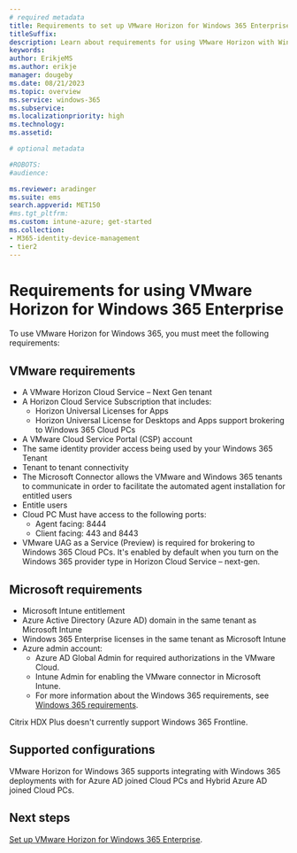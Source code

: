 ```yaml
---
# required metadata
title: Requirements to set up VMware Horizon for Windows 365 Enterprise
titleSuffix:
description: Learn about requirements for using VMware Horizon with Windows 365 Enterprise.
keywords:
author: ErikjeMS  
ms.author: erikje
manager: dougeby
ms.date: 08/21/2023
ms.topic: overview
ms.service: windows-365
ms.subservice:
ms.localizationpriority: high
ms.technology:
ms.assetid: 

# optional metadata

#ROBOTS:
#audience:

ms.reviewer: aradinger    
ms.suite: ems
search.appverid: MET150
#ms.tgt_pltfrm:
ms.custom: intune-azure; get-started
ms.collection:
- M365-identity-device-management
- tier2
---
```


# Requirements for using VMware Horizon for Windows 365 Enterprise

To use VMware Horizon for Windows 365, you must meet the following requirements:

## VMware requirements

- A VMware Horizon Cloud Service – Next Gen tenant
- A Horizon Cloud Service Subscription that includes:
  - Horizon Universal Licenses for Apps
  - Horizon Universal License for Desktops and Apps support brokering to Windows 365 Cloud PCs
- A VMware Cloud Service Portal (CSP) account
- The same identity provider access being used by your Windows 365 Tenant
- Tenant to tenant connectivity
- The Microsoft Connector allows the VMware and Windows 365 tenants to communicate in order to facilitate the automated agent installation for entitled users
- Entitle users
- Cloud PC Must have access to the following ports:
  - Agent facing: 8444
  - Client facing: 443 and 8443
- VMware UAG as a Service (Preview) is required for brokering to Windows 365 Cloud PCs. It's enabled by default when you turn on the Windows 365 provider type in Horizon Cloud Service – next-gen.

## Microsoft requirements

- Microsoft Intune entitlement
- Azure Active Directory (Azure AD) domain in the same tenant as Microsoft Intune
- Windows 365 Enterprise licenses in the same tenant as Microsoft Intune
- Azure admin account:
  - Azure AD Global Admin for required authorizations in the VMware Cloud.
  - Intune Admin for enabling the VMware connector in Microsoft Intune.
  - For more information about the Windows 365 requirements, see [Windows 365 requirements](requirements.md).

Citrix HDX Plus doesn't currently support Windows 365 Frontline.

## Supported configurations

VMware Horizon for Windows 365 supports integrating with Windows 365 deployments with for Azure AD joined Cloud PCs and Hybrid Azure AD joined Cloud PCs.

<!-- ########################## -->
## Next steps

[Set up VMware Horizon for Windows 365 Enterprise](set-up-vmware-horizon.md).
